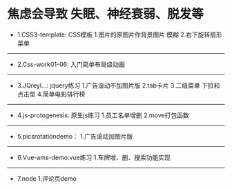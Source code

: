 # 焦虑会导致 失眠、神经衰弱、脱发等
+ 1.CSS3-template:
	CSS模板
	1.图片的原图片作背景图片 模糊
	2.右下旋转扇形菜单
---
+ 2.Css-work01-06:
	入门简单布局级动画
---
+ 3.JQreyl...:
	jquery练习
	1.广告滚动不加图片版
	2.tab卡片
	3.二级菜单 下拉和点击型
	4.简单电影排行榜
---
+ 4.js-protogenesis:
	原生js练习
	1.员工名单增删
	2.move打包函数
---
+ 5.picsrotationdemo：
	1.广告滚动加图片版
---
+ 6.Vue-ams-demo:vue练习
	1.车牌增、删、搜索功能实现
---
+ 7.node
	1.评论页demo

